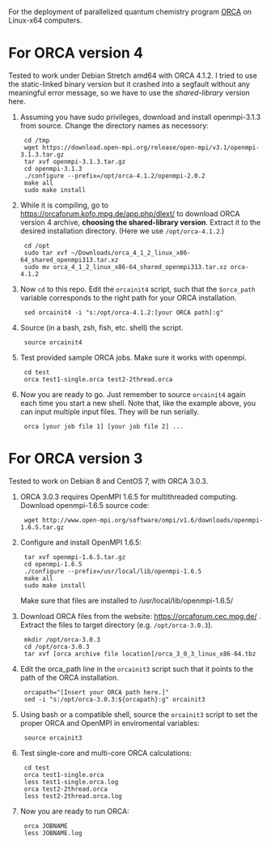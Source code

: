For the deployment of parallelized quantum chemistry program [ORCA](https://orcaforum.cec.mpg.de/) on Linux-x64 computers. 

# For ORCA version 4

Tested to work under Debian Stretch amd64 with ORCA 4.1.2. I tried to use the static-linked binary version but it crashed into a segfault without any meaningful error message, so we have to use the *shared-library* version here.

1. Assuming you have sudo privileges, download and install openmpi-3.1.3 from source. Change the directory names as necessory:

        cd /tmp
        wget https://download.open-mpi.org/release/open-mpi/v3.1/openmpi-3.1.3.tar.gz
        tar xvf openmpi-3.1.3.tar.gz
        cd openmpi-3.1.3
        ./configure --prefix=/opt/orca-4.1.2/openmpi-2.0.2
        make all
        sudo make install

2. While it is compiling, go to https://orcaforum.kofo.mpg.de/app.php/dlext/ to download ORCA version 4 archive, **choosing the shared-library version**. Extract it to the desired installation directory. (Here we use `/opt/orca-4.1.2`.)

        cd /opt
        sudo tar xvf ~/Downloads/orca_4_1_2_linux_x86-64_shared_openmpi313.tar.xz
        sudo mv orca_4_1_2_linux_x86-64_shared_openmpi313.tar.xz orca-4.1.2

3. Now `cd` to this repo. Edit the `orcainit4` script, such that the `$orca_path` variable corresponds to the right path for your ORCA installation.

        sed orcainit4 -i "s:/opt/orca-4.1.2:[your ORCA path]:g"

4. Source (in a bash, zsh, fish, etc. shell) the script.

        source orcainit4

5. Test provided sample ORCA jobs. Make sure it works with openmpi.

        cd test
        orca test1-single.orca test2-2thread.orca

6. Now you are ready to go. Just remember to source `orcainit4` again each time you start a new shell. Note that, like the example above, you can input multiple input files. They will be run serially.

        orca [your job file 1] [your job file 2] ...


# For ORCA version 3

Tested to work on Debian 8 and CentOS 7, with ORCA 3.0.3.

1. ORCA 3.0.3 requires OpenMPI 1.6.5 for multithreaded computing. Download openmpi-1.6.5 source code:  

        wget http://www.open-mpi.org/software/ompi/v1.6/downloads/openmpi-1.6.5.tar.gz

2. Configure and install OpenMPI 1.6.5:  

        tar xvf openmpi-1.6.5.tar.gz
        cd openmpi-1.6.5
        ./configure --prefix=/usr/local/lib/openmpi-1.6.5
        make all 
        sudo make install
    Make sure that files are installed to /usr/local/lib/openmpi-1.6.5/

3. Download ORCA files from the website: https://orcaforum.cec.mpg.de/ .  
Extract the files to target directory (e.g. `/opt/orca-3.0.3`).
        
        mkdir /opt/orca-3.0.3
        cd /opt/orca-3.0.3
        tar xvf [orca archive file location]/orca_3_0_3_linux_x86-64.tbz

4. Edit the orca_path line in the `orcainit3` script such that it points to the path of the ORCA installation.

        orcapath="[Insert your ORCA path here.]"
        sed -i "s:/opt/orca-3.0.3:${orcapath}:g" orcainit3

5. Using bash or a compatible shell, source the `orcainit3` script to set the proper ORCA and OpenMPI in enviromental variables:  

        source orcainit3

6. Test single-core and multi-core ORCA calculations:  

        cd test
        orca test1-single.orca
        less test1-single.orca.log
        orca test2-2thread.orca
        less test2-2thread.orca.log

7. Now you are ready to run ORCA:  

        orca JOBNAME
        less JOBNAME.log
